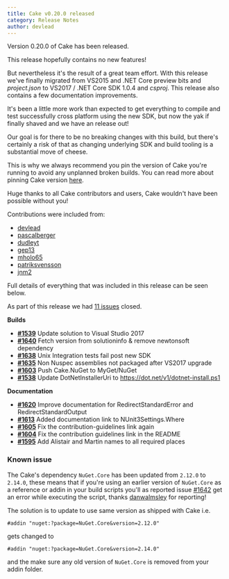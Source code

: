 ```yaml
---
title: Cake v0.20.0 released
category: Release Notes
author: devlead
---
```


Version 0.20.0 of Cake has been released.

This release hopefully contains no new features!

But nevertheless it's the result of a great team effort.
With this release we've finally migrated from VS2015 and .NET Core preview bits and  _project.json_ to VS2017 / .NET Core SDK 1.0.4 and _csproj_.
This release also contains a few documentation improvements.

It's been a little more work than expected to get everything to compile and test successfully cross platform using the new SDK, but now the yak if finally shaved and we have an release out!

Our goal is for there to be no breaking changes with this build, but there's certainly a risk of that as changing underlying SDK and build tooling is a substantial move of cheese.

This is why we always recommend you pin the version of Cake you're running to avoid any unplanned broken builds. You can read more about pinning Cake version [here](https://cakebuild.net/docs/tutorials/pinning-cake-version).


Huge thanks to all Cake contributors and users, Cake wouldn't have been possible without you!

Contributions were included from:

- [devlead](https://github.com/devlead)
- [pascalberger](https://github.com/pascalberger)
- [dudleyt](https://github.com/dudleyt)
- [gep13](https://github.com/gep13)
- [mholo65](https://github.com/mholo65)
- [patriksvensson](https://github.com/patriksvensson)
- [jnm2](https://github.com/jnm2)


Full details of everything that was included in this release can be seen below.

<!--excerpt-->

As part of this release we had [11 issues](https://github.com/cake-build/cake/issues?milestone=31&state=closed) closed.

__Builds__

- [__#1539__](https://github.com/cake-build/cake/issues/1539) Update solution to Visual Studio 2017
- [__#1640__](https://github.com/cake-build/cake/issues/1640) Fetch version from solutioninfo & remove newtonsoft dependency
- [__#1638__](https://github.com/cake-build/cake/issues/1638) Unix Integration tests fail post new SDK
- [__#1635__](https://github.com/cake-build/cake/issues/1635) Non Nuspec assemblies not packaged after VS2017 upgrade
- [__#1603__](https://github.com/cake-build/cake/issues/1603) Push Cake.NuGet to MyGet/NuGet
- [__#1538__](https://github.com/cake-build/cake/issues/1538) Update DotNetInstallerUri to https://dot.net/v1/dotnet-install.ps1

__Documentation__

- [__#1620__](https://github.com/cake-build/cake/issues/1620) Improve documentation for RedirectStandardError and RedirectStandardOutput
- [__#1613__](https://github.com/cake-build/cake/pull/1613) Added documentation link to NUnit3Settings.Where
- [__#1605__](https://github.com/cake-build/cake/pull/1605) Fix the contribution-guidelines link again
- [__#1604__](https://github.com/cake-build/cake/pull/1604) Fix the contribution guidelines link in the README
- [__#1595__](https://github.com/cake-build/cake/issues/1595) Add Alistair and Martin names to all required places

### Known issue

The Cake's dependency `NuGet.Core` has been updated from `2.12.0` to `2.14.0`, these means that if you're using an earlier version of `NuGet.Core` as a reference or addin in your build scripts you'll as reported issue [#1642](https://github.com/cake-build/cake/issues/1642) get an error while executing the script, thanks [danwalmsley](https://github.com/danwalmsley) for reporting!

The solution is to update to use same version as shipped with Cake i.e.
```cake
#addin "nuget:?package=NuGet.Core&version=2.12.0"
```
gets changed to
```cake
#addin "nuget:?package=NuGet.Core&version=2.14.0"
```
and the make sure any old version of `NuGet.Core` is removed from your addin folder.
